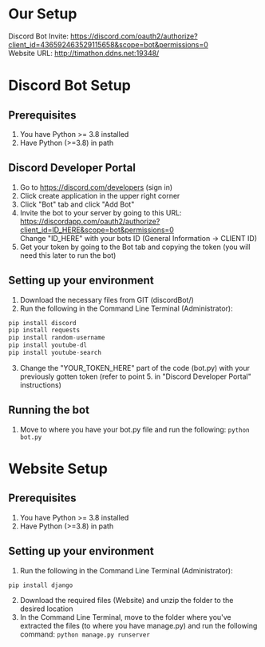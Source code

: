 # Our Setup

Discord Bot Invite: https://discord.com/oauth2/authorize?client_id=436592463529115658&scope=bot&permissions=0</br>
Website URL: http://timathon.ddns.net:19348/

# Discord Bot Setup

## Prerequisites
1. You have Python >= 3.8 installed
2. Have Python (>=3.8) in path

## Discord Developer Portal

1. Go to https://discord.com/developers (sign in)
2. Click create application in the upper right corner
3. Click "Bot" tab and click "Add Bot"
4. Invite the bot to your server by going to this URL: https://discordapp.com/oauth2/authorize?client_id=ID_HERE&scope=bot&permissions=0</br>
Change "ID_HERE" with your bots ID (General Information → CLIENT ID)
5. Get your token by going to the Bot tab and copying the token (you will need this later to run the bot)

## Setting up your environment

1. Download the necessary files from GIT (discordBot/)
2. Run the following in the Command Line Terminal (Administrator):
```py
pip install discord
pip install requests
pip install random-username
pip install youtube-dl
pip install youtube-search
```

3. Change the "YOUR_TOKEN_HERE" part of the code (bot.py) with your previously gotten token (refer to point 5. in "Discord Developer Portal" instructions)

## Running the bot
1. Move to where you have your bot.py file and run the following: `python bot.py`

# Website Setup

## Prerequisites
1. You have Python >= 3.8 installed
2. Have Python (>=3.8) in path

## Setting up your environment

1. Run the following in the Command Line Terminal (Administrator):
```py
pip install django
```
2. Download the required files (Website) and unzip the folder to the desired location
3. In the Command Line Terminal, move to the folder where you've extracted the files (to where you have manage.py) and run the following command:
`python manage.py runserver`
